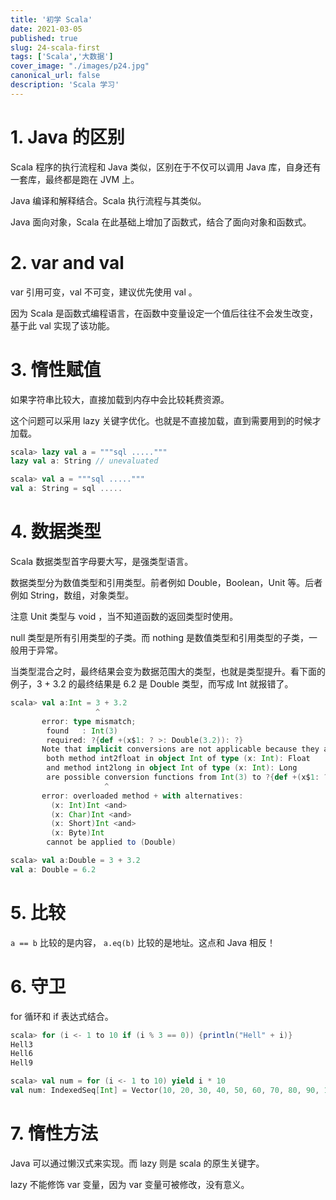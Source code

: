 ```yaml
---
title: '初学 Scala'
date: 2021-03-05
published: true
slug: 24-scala-first
tags: ['Scala','大数据']
cover_image: "./images/p24.jpg"
canonical_url: false
description: 'Scala 学习'
---
```


# 1. Java 的区别

Scala 程序的执行流程和 Java 类似，区别在于不仅可以调用 Java 库，自身还有一套库，最终都是跑在 JVM 上。

Java 编译和解释结合。Scala 执行流程与其类似。

Java 面向对象，Scala 在此基础上增加了函数式，结合了面向对象和函数式。

# 2. var and val

var 引用可变，val 不可变，建议优先使用 val 。

因为 Scala 是函数式编程语言，在函数中变量设定一个值后往往不会发生改变，基于此 val 实现了该功能。

# 3. 惰性赋值

如果字符串比较大，直接加载到内存中会比较耗费资源。

这个问题可以采用 lazy 关键字优化。也就是不直接加载，直到需要用到的时候才加载。

```scala
scala> lazy val a = """sql ....."""
lazy val a: String // unevaluated

scala> val a = """sql ....."""
val a: String = sql .....
```

# 4. 数据类型

Scala 数据类型首字母要大写，是强类型语言。

数据类型分为数值类型和引用类型。前者例如 Double，Boolean，Unit 等。后者例如 String，数组，对象类型。

注意 Unit 类型与 void ，当不知道函数的返回类型时使用。

null 类型是所有引用类型的子类。而 nothing 是数值类型和引用类型的子类，一般用于异常。

当类型混合之时，最终结果会变为数据范围大的类型，也就是类型提升。看下面的例子，3 + 3.2 的最终结果是 6.2 是 Double 类型，而写成 Int 就报错了。

```scala
scala> val a:Int = 3 + 3.2
                   ^
       error: type mismatch;
        found   : Int(3)
        required: ?{def +(x$1: ? >: Double(3.2)): ?}
       Note that implicit conversions are not applicable because they are ambiguous:
        both method int2float in object Int of type (x: Int): Float
        and method int2long in object Int of type (x: Int): Long
        are possible conversion functions from Int(3) to ?{def +(x$1: ? >: Double(3.2)): ?}
                     ^
       error: overloaded method + with alternatives:
         (x: Int)Int <and>
         (x: Char)Int <and>
         (x: Short)Int <and>
         (x: Byte)Int
        cannot be applied to (Double)

scala> val a:Double = 3 + 3.2
val a: Double = 6.2
```


# 5. 比较

`a == b` 比较的是内容， `a.eq(b)` 比较的是地址。这点和 Java 相反！

# 6. 守卫

for 循环和 if 表达式结合。

```scala
scala> for (i <- 1 to 10 if (i % 3 == 0)) {println("Hell" + i)}
Hell3
Hell6
Hell9
```

```scala
scala> val num = for (i <- 1 to 10) yield i * 10
val num: IndexedSeq[Int] = Vector(10, 20, 30, 40, 50, 60, 70, 80, 90, 100)
```
 
# 7. 惰性方法

Java 可以通过懒汉式来实现。而 lazy 则是 scala 的原生关键字。

lazy 不能修饰 var 变量，因为 var 变量可被修改，没有意义。